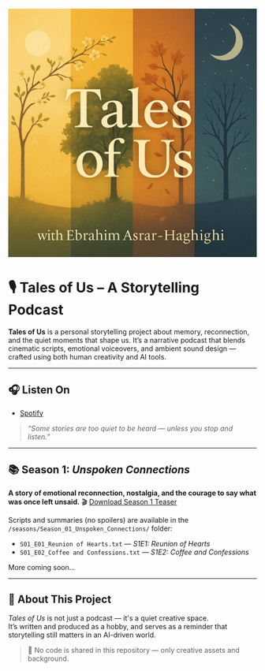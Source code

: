 ![Tales of Us Cover](Cover.png)

# 🎙️ Tales of Us – A Storytelling Podcast

**Tales of Us** is a personal storytelling project about memory, reconnection, and the quiet moments that shape us. It’s a narrative podcast that blends cinematic scripts, emotional voiceovers, and ambient sound design — crafted using both human creativity and AI tools.

---

## 🎧 Listen On
- [Spotify](https://open.spotify.com/show/7ImgY7lwV9mrYWkTNNikTx)

> *“Some stories are too quiet to be heard — unless you stop and listen.”*

---

## 📚 Season 1: *Unspoken Connections*

**A story of emotional reconnection, nostalgia, and the courage to say what was once left unsaid.**
🎬 [Download Season 1 Teaser](seasons/Season_01_Unspoken_Connections/S01-Unspoken_Connections_Teaser.mp4)

Scripts and summaries (no spoilers) are available in the  
`/seasons/Season_01_Unspoken_Connections/` folder:

- `S01_E01_Reunion of Hearts.txt` — *S1E1: Reunion of Hearts*
- `S01_E02_Coffee and Confessions.txt` — *S1E2: Coffee and Confessions*

More coming soon...

---

## 🌟 About This Project

*Tales of Us* is not just a podcast — it's a quiet creative space.  
It’s written and produced as a hobby, and serves as a reminder that storytelling still matters in an AI-driven world.

> 📝 No code is shared in this repository — only creative assets and background.

